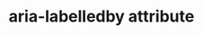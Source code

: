 ---
{
  "title": "aria-labelledby attribute",
  "description": "Identifies the element (or elements) that labels the current element. See related aria-describedby.",
  "category": "aria",
  "keywords": "aria-labelledby attribute",
  "last_test_date": "2019-01-06",
  "test_results_url": "https://a11ysupport.io/tech/aria/aria-labelledby_attribute",
  "test_url": "https://a11ysupport.io/tech/aria/aria-labelledby_attribute",
  "notes_by_num": {
    "1": "Didn't contribute to the accessible name",
    "2": "APG 1.1 Checkbox Example (Two State): Pressing the TAB or SHIFT+TAB keys to focus the first (or last) checkbox in the group caused the group label to be announced",
    "3": "Didn't convey name changes when in focus"
  },
  "stats": {
    "dragon_win": {
      "chrome": {
        "76-77": "u #1"
      }
    },
    "jaws": {
      "chrome": {
        "92": "a #2 #3"
      },
      "edge": {
        "92": "a #3"
      },
      "ie": {
        "11-11.134": "y #2"
      },
      "firefox": {
        "66-79": "a #2 #3"
      }
    },
    "narrator": {
      "edge": {
        "44-84": "a"
      }
    },
    "nvda": {
      "chrome": {
        "92": "y"
      },
      "edge": {
        "92": "y"
      },
      "firefox": {
        "67-79": "a #3"
      }
    },
    "va_and": {
      "and_chr": {
        "77": "y"
      }
    },
    "vc_macos": {
      "safari": {
        "13.0.2": "y"
      }
    },
    "vo_ios": {
      "ios_saf": {
        "12.3-13.6": "a #1"
      }
    },
    "vo_macos": {
      "safari": {
        "12.1.1-13.1.2": "a"
      }
    },
    "talkback": {
      "and_chr": {
        "75-84": "a #1 #3"
      }
    },
    "orca": {
      "firefox": {
        "69-79": "a #3"
      }
    },
    "vc_ios": {
      "ios_saf": {
        "13.0-13.1": "y"
      }
    },
    "wsr": {
      "edge": {
        "44": "y"
      },
      "chrome": {
        "77": "y"
      }
    }
  },
  "links": {
    "ARIA spec for aria-labelledby": "https://www.w3.org/TR/wai-aria-1.1/#aria-labelledby"
  }
}
---